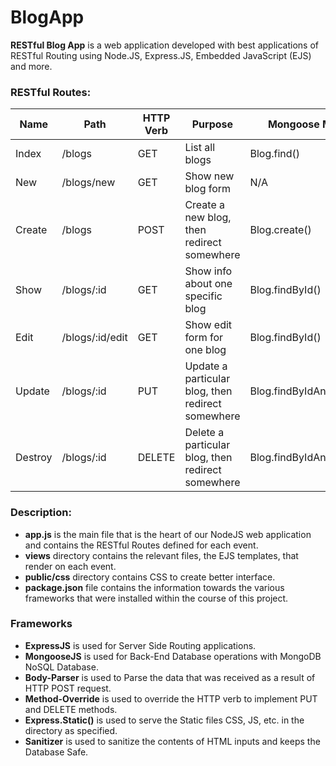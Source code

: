 # BlogApp
<p><strong>RESTful Blog App</strong> is a web application developed with best applications of RESTful Routing using Node.JS, Express.JS, Embedded JavaScript (EJS) and more.</p>
<h3>RESTful Routes:</h3>
<table>
<thead>
<tr>
<th>Name</th>
<th>Path</th>
<th>HTTP Verb</th>
<th>Purpose</th>
<th>Mongoose Method</th>
</tr>
</thead>
<tbody>
<tr>
<td>Index</td>
<td>/blogs</td>
<td>GET</td>
<td>List all blogs</td>
<td>Blog.find()</td>
</tr>
<tr>
<td>New</td>
<td>/blogs/new</td>
<td>GET</td>
<td>Show new blog form</td>
<td>N/A</td>
</tr>
<tr>
<td>Create</td>
<td>/blogs</td>
<td>POST</td>
<td>Create a new blog, then redirect somewhere</td>
<td>Blog.create()</td>
</tr>
<tr>
<td>Show</td>
<td>/blogs/:id</td>
<td>GET</td>
<td>Show info about one specific blog</td>
<td>Blog.findById()</td>
</tr>
<tr>
<td>Edit</td>
<td>/blogs/:id/edit</td>
<td>GET</td>
<td>Show edit form for one blog</td>
<td>Blog.findById()</td>
</tr>
<tr>
<td>Update</td>
<td>/blogs/:id</td>
<td>PUT</td>
<td>Update a particular blog, then redirect somewhere</td>
<td>Blog.findByIdAndUpdate()</td>
</tr>
<tr>
<td>Destroy</td>
<td>/blogs/:id</td>
<td>DELETE</td>
<td>Delete a particular blog, then redirect somewhere</td>
<td>Blog.findByIdAndRemove()</td>
</tr>
</tbody>
</table>
<h3>Description:</h3>
<ul>
<li><strong>app.js</strong> is the main file that is the heart of our NodeJS web application and contains the RESTful Routes defined for each event.</li>
<li><strong>views</strong> directory contains the relevant files, the EJS templates, that render on each event.</li>
<li><strong>public/css</strong> directory contains CSS to create better interface.</li>
<li><strong>package.json</strong> file contains the information towards the various frameworks that were installed within the course of this project.</li>
</ul>
<h3>Frameworks</h3>
<ul>
<li><strong>ExpressJS</strong> is used for Server Side Routing applications.</li>
<li><strong>MongooseJS</strong> is used for Back-End Database operations with MongoDB NoSQL Database.</li>
<li><strong>Body-Parser</strong> is used to Parse the data that was received as a result of HTTP POST request.</li>
<li><strong>Method-Override</strong> is used to override the HTTP verb to implement PUT and DELETE methods.</li>
<li><strong>Express.Static()</strong> is used to serve the Static files CSS, JS, etc. in the directory as specified.</li>
<li><strong>Sanitizer</strong> is used to sanitize the contents of HTML inputs and keeps the Database Safe.</li>
</ul>
